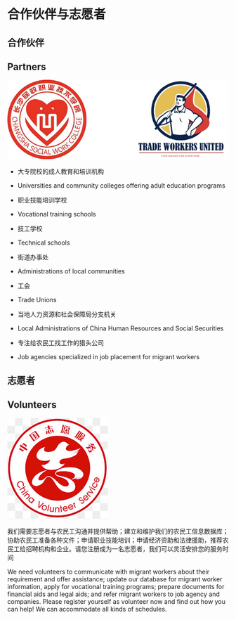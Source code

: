 # 合作伙伴与志愿者

## 合作伙伴

## Partners

![partner](./img/partner.png)

* 大专院校的成人教育和培训机构
* Universities and community colleges offering adult education programs

* 职业技能培训学校
* Vocational training schools

* 技工学校
* Technical schools

* 街道办事处
* Administrations of local communities

* 工会
* Trade Unions

* 当地人力资源和社会保障局分支机关
* Local Administrations of China Human Resources and Social Securities

* 专注给农民工找工作的猎头公司
* Job agencies specialized in job placement for migrant workers

## 志愿者

## Volunteers

![China Volunteer Service](./img/china-volunteer-service.png)

我们需要志愿者与农民工沟通并提供帮助；建立和维护我们的农民工信息数据库；协助农民工准备各种文件；申请职业技能培训；申请经济资助和法律援助，推荐农民工给招聘机构和企业。请您注册成为一名志愿者，我们可以灵活安排您的服务时间

We need volunteers to communicate with migrant workers about their requirement and offer assistance; update our database for migrant worker information, apply for vocational training programs; prepare documents for financial aids and legal aids; and refer migrant workers to job agency and companies. Please register yourself as volunteer now and find out how you can help! We can accommodate all kinds of schedules.  